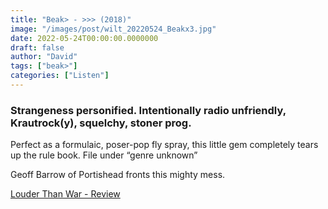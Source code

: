 ```yaml
---
title: "Beak> - >>> (2018)"
image: "/images/post/wilt_20220524_Beakx3.jpg"
date: 2022-05-24T00:00:00.0000000
draft: false
author: "David"
tags: ["beak>"]
categories: ["Listen"]
---
```

### Strangeness personified. Intentionally radio unfriendly, Krautrock(y), squelchy, stoner prog. 

 Perfect as a formulaic, poser-pop fly spray, this little gem completely tears up the rule book. File under “genre unknown”

 Geoff Barrow of Portishead fronts this mighty mess.

 [Louder Than War - Review](https://louderthanwar.com/269772-2/)